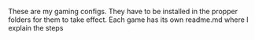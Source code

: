 These are my gaming configs. They have to be installed in the propper folders for them to take effect. Each game has its own readme.md where I explain the steps

